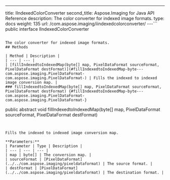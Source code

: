 ---
title: IIndexedColorConverter
second_title: Aspose.Imaging for Java API Reference
description: The color converter for indexed image formats.
type: docs
weight: 135
url: /com.aspose.imaging/iindexedcolorconverter/
---```
public interface IIndexedColorConverter
```

The color converter for indexed image formats.
## Methods

| Method | Description |
| --- | --- |
| [fillIndexedtoIndexedMap(byte[] map, PixelDataFormat sourceFormat, PixelDataFormat destFormat)](#fillIndexedtoIndexedMap-byte---com.aspose.imaging.PixelDataFormat-com.aspose.imaging.PixelDataFormat-) | Fills the indexed to indexed image conversion map. |
### fillIndexedtoIndexedMap(byte[] map, PixelDataFormat sourceFormat, PixelDataFormat destFormat) {#fillIndexedtoIndexedMap-byte---com.aspose.imaging.PixelDataFormat-com.aspose.imaging.PixelDataFormat-}
```
public abstract void fillIndexedtoIndexedMap(byte[] map, PixelDataFormat sourceFormat, PixelDataFormat destFormat)
```


Fills the indexed to indexed image conversion map.

**Parameters:**
| Parameter | Type | Description |
| --- | --- | --- |
| map | byte[] | The conversion map. |
| sourceFormat | [PixelDataFormat](../../com.aspose.imaging/pixeldataformat) | The source format. |
| destFormat | [PixelDataFormat](../../com.aspose.imaging/pixeldataformat) | The destination format. |

